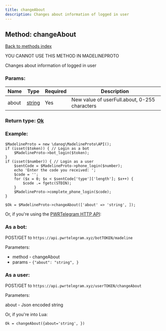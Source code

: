 ```yaml
---
title: changeAbout
description: Changes about information of logged in user
---
```

## Method: changeAbout  
[Back to methods index](index.md)


YOU CANNOT USE THIS METHOD IN MADELINEPROTO


Changes about information of logged in user

### Params:

| Name     |    Type       | Required | Description |
|----------|---------------|----------|-------------|
|about|[string](../types/string.md) | Yes|New value of userFull.about, 0-255 characters|


### Return type: [Ok](../types/Ok.md)

### Example:


```
$MadelineProto = new \danog\MadelineProto\API();
if (isset($token)) { // Login as a bot
    $MadelineProto->bot_login($token);
}
if (isset($number)) { // Login as a user
    $sentCode = $MadelineProto->phone_login($number);
    echo 'Enter the code you received: ';
    $code = '';
    for ($x = 0; $x < $sentCode['type']['length']; $x++) {
        $code .= fgetc(STDIN);
    }
    $MadelineProto->complete_phone_login($code);
}

$Ok = $MadelineProto->changeAbout(['about' => 'string', ]);
```

Or, if you're using the [PWRTelegram HTTP API](https://pwrtelegram.xyz):

### As a bot:

POST/GET to `https://api.pwrtelegram.xyz/botTOKEN/madeline`

Parameters:

* method - changeAbout
* params - `{"about": "string", }`



### As a user:

POST/GET to `https://api.pwrtelegram.xyz/userTOKEN/changeAbout`

Parameters:

about - Json encoded string



Or, if you're into Lua:

```
Ok = changeAbout({about='string', })
```

